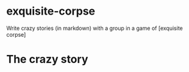 # exquisite-corpse
Write crazy stories (in markdown) with a group in a game of [exquisite corpse]

# The crazy story
